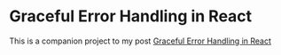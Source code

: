 # Graceful Error Handling in React

This is a companion project to my post [Graceful Error Handling in React]()
